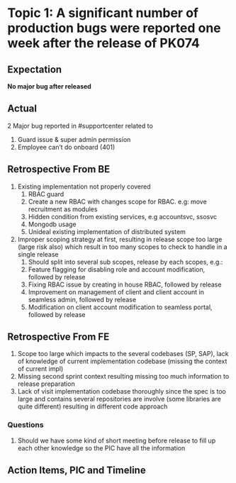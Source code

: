 # Topic 1: A significant number of production bugs were reported one week after the release of PK074

## Expectation
**No major bug after released**
## Actual
2 Major bug reported in #supportcenter related to 
1. Guard issue & super admin permission 
2. Employee can’t do onboard (401)
## Retrospective From BE
1. Existing implementation not properly covered
	1. RBAC guard
	2. Create a new RBAC with changes scope for RBAC. e.g: move recruitment as modules
	3. Hidden condition from existing services, e.g accountsvc, ssosvc
	4. Mongodb usage
	5. Unideal existing implementation of distributed system
2. Improper scoping strategy at first, resulting in release scope too large (large risk also) which result in too many scopes to check to handle in a single release
	1. Should split into several sub scopes, release by each scopes, e.g.:
	2. Feature flagging for disabling role and account modification, followed by release 
	3. Fixing RBAC issue by creating in house RBAC, followed by release
	4. Improvement on management of client and client account in seamless admin, followed by release
	5. Modification on client account modification to seamless portal, followed by release
## Retrospective From FE
1. Scope too large which impacts to the several codebases (SP, SAP), lack of knowledge of current implementation codebase (missing the context of current impl)
2. Missing second sprint context resulting missing too much information to release preparation
3. Lack of visit implementation codebase thoroughly since the spec is too large and contains several repositories are involve (some libraries are quite different) resulting in different code approach
### Questions
1. Should we have some kind of short meeting before release to fill up each other knowledge so the PIC have all the information
## Action Items, PIC and Timeline

